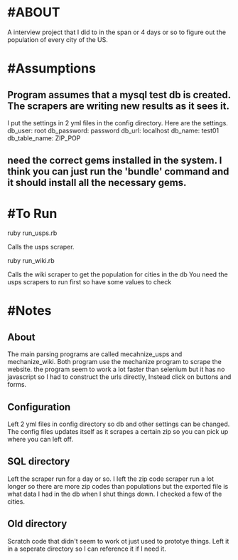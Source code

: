 #ABOUT
===========
A interview project that I did to in the span or 4 days or so to figure out the population of
every city of the US.


#Assumptions
===========
## Program assumes that a mysql test db is created. The scrapers are writing new results as it sees it.

I put the settings in 2 yml files in the config directory. Here are the settings.
db_user: root
db_password: password
db_url: localhost
db_name: test01
db_table_name: ZIP_POP

## need the correct gems installed in the system. I think you can just run the 'bundle' command and it should install all the necessary gems.




#To Run
===========

ruby run_usps.rb

Calls the usps scraper.



ruby run_wiki.rb

Calls the wiki scraper to get the population for cities in the db
You need the usps scrapers to run first so have some values to check 




#Notes
===========

## About
The main parsing programs are called mecahnize_usps and mechanize_wiki.
Both program use the mechanize program to scrape the website.
the program seem to work a lot faster than selenium but it has no javascript so
I had to construct the urls directly, Instead click on buttons and forms.

## Configuration
Left 2 yml files in config directory so db and other settings can be changed.
The config files updates itself as it scrapes a certain zip so you can pick
up where you can left off.

## SQL directory
Left the scraper run for a day or so. I left the zip code scraper run a lot longer
so there are more zip codes than populations but the exported file is what data
I had in the db when I shut things down. I checked a few of the cities.

## Old directory
Scratch code that didn't seem to work ot just used to prototye things. Left it in a
seperate directory so I can reference it if I need it.